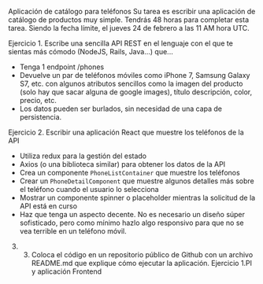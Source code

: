 Aplicación de catálogo para teléfonos
Su tarea es escribir una aplicación de catálogo de productos muy simple. Tendrás 48 horas para completar esta tarea.
Siendo la fecha límite, el jueves 24 de febrero a las 11 AM hora UTC.

Ejercicio 1. Escribe una sencilla API REST en el lenguaje con el que te sientas más
cómodo (NodeJS, Rails, Java...) que...

- Tenga 1 endpoint /phones
- Devuelve un par de teléfonos móviles como iPhone 7, Samsung Galaxy S7, etc. con
  algunos atributos sencillos como la imagen del producto (solo hay que sacar alguna de google images), título
  descripción, color, precio, etc.
- Los datos pueden ser burlados, sin necesidad de una capa de persistencia.

Ejercicio 2. Escribir una aplicación React que muestre los teléfonos de la API

- Utiliza redux para la gestión del estado
- Axios (o una biblioteca similar) para obtener los datos de la API
- Crea un componente `PhoneListContainer` que muestre los teléfonos
- Crear un `PhoneDetailComponent` que muestre algunos detalles más sobre el teléfono
  cuando el usuario lo selecciona
- Mostrar un componente spinner o placeholder mientras la solicitud de la API está en curso
- Haz que tenga un aspecto decente. No es necesario un diseño súper sofisticado, pero como mínimo
  hazlo algo responsivo para que no se vea terrible en un teléfono móvil.

3. 3. Coloca el código en un repositorio público de Github con un archivo README.md que explique cómo ejecutar la aplicación.
      Ejercicio 1.PI y aplicación Frontend

